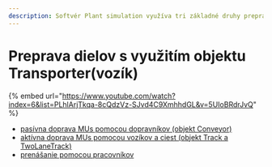 ```yaml
---
description: Softvér Plant simulation využíva tri základné druhy prepravy objektov MUs.
---
```


# Preprava dielov s využitím objektu Transporter(vozík)

{% embed url="https://www.youtube.com/watch?index=6&list=PLhlArjTkqa-8cQdzVz-SJvd4C9XmhhdGL&v=5UIoBRdrJvQ" %}

* [pasívna doprava MUs pomocou dopravníkov (objekt Conveyor)](modelovanie-prepravy-pomocou-pasivnych-objektov-typu-conveyor.md)
* [aktívna doprava MUs pomocou vozíkov a ciest (objekt Track a TwoLaneTrack)](modelovanie-prepravy-pomocou-pasivnych-objektov-typu-track.md)
* [prenášanie pomocou pracovníkov](../modelovanie-pracovnikov-a-sluzieb/prenasanie-viacerych-kusov-jednym-pracovnikom.md)

